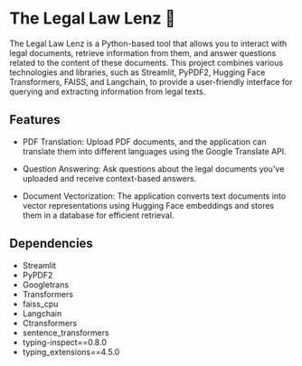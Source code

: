 # The Legal Law Lenz 🤖

The Legal Law Lenz is a Python-based tool that allows you to interact with legal documents, retrieve information from them, and answer questions related to the content of these documents. This project combines various technologies and libraries, such as Streamlit, PyPDF2, Hugging Face Transformers, FAISS, and Langchain, to provide a user-friendly interface for querying and extracting information from legal texts.

## Features
- PDF Translation: Upload PDF documents, and the application can translate them into different languages using the Google Translate API.

- Question Answering: Ask questions about the legal documents you've uploaded and receive context-based answers.

- Document Vectorization: The application converts text documents into vector representations using Hugging Face embeddings and stores them in a database for efficient retrieval.

## Dependencies
- Streamlit
- PyPDF2
- Googletrans
- Transformers
- faiss_cpu
- Langchain
- Ctransformers
- sentence_transformers
- typing-inspect==0.8.0
- typing_extensions==4.5.0
